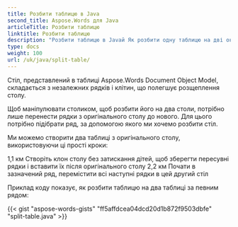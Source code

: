 ```yaml
---
title: Розбити таблицю в Java
second_title: Aspose.Words для Java
articleTitle: Розбити таблицю
linktitle: Розбити таблицю
description: "Розбити таблицю в Javaй Як розбити одну таблицю на дві окремі столи Javaй"
type: docs
weight: 100
url: /uk/java/split-table/
---
```


Стіл, представлений в таблиці Aspose.Words Document Object Model, складається з незалежних рядків і клітин, що полегшує розщеплення столу.

Щоб маніпулювати столиком, щоб розбити його на два столи, потрібно лише перенести рядки з оригінального столу до нового. Для цього потрібно підібрати ряд, за допомогою якого ми хочемо розбити стіл.

Ми можемо створити два таблиці з оригінального столу, використовуючи ці прості кроки:

1,1 км Створіть клон столу без затискання дітей, щоб зберегти пересувні рядки і вставити їх після оригінального столу
2,2 км Почати в зазначений ряд, перемістити всі наступні рядки в цей другий стіл

Приклад коду показує, як розбити таблицю на два таблиці за певним рядом:

{{< gist "aspose-words-gists" "ff5affdcea04dcd20d1b872f9503dbfe" "split-table.java" >}}
